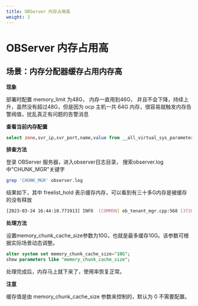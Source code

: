 ```yaml
---
title: OBServer 内存占用高
weight: 3
---
```


# **OBServer 内存占用高**

## **场景：内存分配器缓存占用内存高**

**现象**

部署时配置 memory_limit 为48G， 内存一直用到46G， 并且不会下降，持续上升，虽然没有超过48G，但是因为 ocp 主机一共 64G 内存，很容易就触发内存告警阀值，扰乱真正有问题的告警消息

**查看当前内存配置**

```sql
select zone,svr_ip,svr_port,name,value from __all_virtual_sys_parameter_stat where name in ('memory_limit','memory_limit_percentage','system_memory') order by svr_ip,svr_port;
```

**排查方法**

登录 OBServer 服务器，进入observer日志目录， 搜索observer.log中"CHUNK_MGR"关键字
```bash
grep 'CHUNK_MGR' observer.log
```

结果如下，其中 freelist_hold 表示缓存内存，可以看到有三十多G内存是被缓存的没有释放

```bash
[2023-03-24 16:44:10.771913] INFO  [COMMON] ob_tenant_mgr.cpp:568 [3720][2][Y0-0000000000000000] [lt=4] [dc=0] [CHUNK_MGR] free=15982 pushes=13471449 pops=13455467 limit= 51,539,607,552 hold= 49,956,257,792 used= 16,439,574,528 freelist_hold= 33,516,683,264 maps= 258,350 unmaps= 250,521 large_maps= 255,745 large_unmaps= 250,459 memalign=0 virtual_memory_used= 55,661,019,136
```

**处理方法**

设置memory_chunk_cache_size参数为10G，也就是最多缓存10G。该参数可根据实际场景动态调整。

```sql
alter system set memory_chunk_cache_size="10G";
show parameters like "memory_chunk_cache_size";
```

处理完成后，内存马上就下来了，使用率恢复正常。

**注意**

缓存值是由 memory_chunk_cache_size 参数来控制的，默认为 0 不需要配置。
